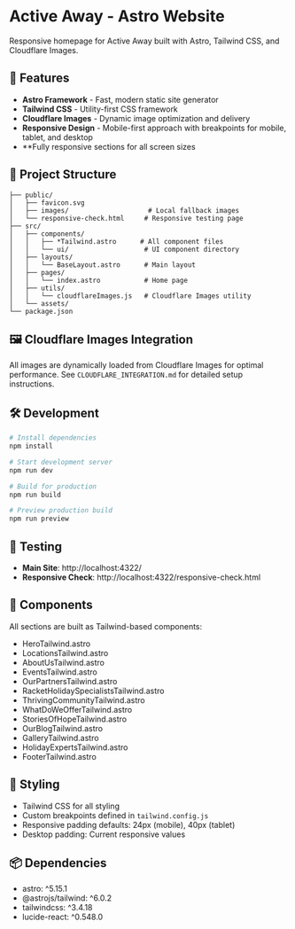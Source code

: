 # Active Away - Astro Website

Responsive homepage for Active Away built with Astro, Tailwind CSS, and Cloudflare Images.

## 🚀 Features

- **Astro Framework** - Fast, modern static site generator
- **Tailwind CSS** - Utility-first CSS framework
- **Cloudflare Images** - Dynamic image optimization and delivery
- **Responsive Design** - Mobile-first approach with breakpoints for mobile, tablet, and desktop
- **Fully responsive sections for all screen sizes

## 📁 Project Structure

```
├── public/
│   ├── favicon.svg
│   ├── images/                    # Local fallback images
│   └── responsive-check.html     # Responsive testing page
├── src/
│   ├── components/
│   │   ├── *Tailwind.astro      # All component files
│   │   └── ui/                   # UI component directory
│   ├── layouts/
│   │   └── BaseLayout.astro      # Main layout
│   ├── pages/
│   │   └── index.astro           # Home page
│   ├── utils/
│   │   └── cloudflareImages.js   # Cloudflare Images utility
│   └── assets/
└── package.json
```

## 🖼️ Cloudflare Images Integration

All images are dynamically loaded from Cloudflare Images for optimal performance. See `CLOUDFLARE_INTEGRATION.md` for detailed setup instructions.

## 🛠️ Development

```bash
# Install dependencies
npm install

# Start development server
npm run dev

# Build for production
npm run build

# Preview production build
npm run preview
```

## 📱 Testing

- **Main Site**: http://localhost:4322/
- **Responsive Check**: http://localhost:4322/responsive-check.html

## 📝 Components

All sections are built as Tailwind-based components:
- HeroTailwind.astro
- LocationsTailwind.astro
- AboutUsTailwind.astro
- EventsTailwind.astro
- OurPartnersTailwind.astro
- RacketHolidaySpecialistsTailwind.astro
- ThrivingCommunityTailwind.astro
- WhatDoWeOfferTailwind.astro
- StoriesOfHopeTailwind.astro
- OurBlogTailwind.astro
- GalleryTailwind.astro
- HolidayExpertsTailwind.astro
- FooterTailwind.astro

## 🎨 Styling

- Tailwind CSS for all styling
- Custom breakpoints defined in `tailwind.config.js`
- Responsive padding defaults: 24px (mobile), 40px (tablet)
- Desktop padding: Current responsive values

## 📦 Dependencies

- astro: ^5.15.1
- @astrojs/tailwind: ^6.0.2
- tailwindcss: ^3.4.18
- lucide-react: ^0.548.0

